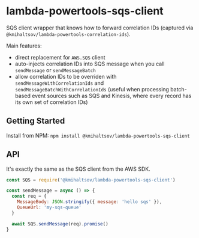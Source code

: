 # lambda-powertools-sqs-client

SQS client wrapper that knows how to forward correlation IDs (captured via `@kmihaltsov/lambda-powertools-correlation-ids`).

Main features:

* direct replacement for `AWS.SQS` client
* auto-injects correlation IDs into SQS message when you call `sendMessage` or `sendMessageBatch`
* allow correlation IDs to be overriden with `sendMessageWithCorrelationIds` and `sendMessageBatchWithCorrelationIds` (useful when processing batch-based event sources such as SQS and Kinesis, where every record has its own set of correlation IDs)

## Getting Started

Install from NPM: `npm install @kmihaltsov/lambda-powertools-sqs-client`

## API

It's exactly the same as the SQS client from the AWS SDK.

```js
const SQS = require('@kmihaltsov/lambda-powertools-sqs-client')

const sendMessage = async () => {
  const req = {
    MessageBody: JSON.stringify({ message: 'hello sqs' }),
    QueueUrl: 'my-sqs-queue'
  }

  await SQS.sendMessage(req).promise()
}
```
